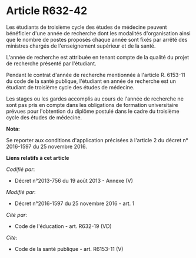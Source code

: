 # Article R632-42

Les étudiants de troisième cycle des études de médecine peuvent bénéficier d'une année de recherche dont les modalités
d'organisation ainsi que le nombre de postes proposés chaque année sont fixés par arrêté des ministres chargés de
l'enseignement supérieur et de la santé. 

L'année de recherche est attribuée en tenant compte de la qualité du projet de recherche présenté par l'étudiant. 

Pendant le contrat d'année de recherche mentionnée à l'article R. 6153-11 du code de la santé publique, l'étudiant en année
de recherche est un étudiant de troisième cycle des études de médecine. 

Les stages ou les gardes accomplis au cours de l'année de recherche ne sont pas pris en compte dans les obligations de
formation universitaire prévues pour l'obtention du diplôme postulé dans le cadre du troisième cycle des études de médecine.

**Nota:**

Se reporter aux conditions d'application précisées à l'article 2 du décret n° 2016-1597 du 25 novembre 2016.

**Liens relatifs à cet article**

_Codifié par_:

  - Décret n°2013-756 du 19 août 2013 -  Annexe (V)

_Modifié par_:

  - Décret n°2016-1597 du 25 novembre 2016 - art. 1

_Cité par_:

  - Code de l'éducation - art. R632-19 (VD)

_Cite_:

  - Code de la santé publique - art. R6153-11 (V)
